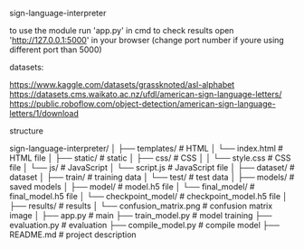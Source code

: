 sign-language-interpreter

to use the module run 'app.py' in cmd
to check results open 'http://127.0.0.1:5000' in your browser 
(change port number if youre using different port than 5000)



datasets:

https://www.kaggle.com/datasets/grassknoted/asl-alphabet
https://datasets.cms.waikato.ac.nz/ufdl/american-sign-language-letters/
https://public.roboflow.com/object-detection/american-sign-language-letters/1/download




structure

sign-language-interpreter/
│
├── templates/               # HTML
│   └── index.html           # HTML file
│
├── static/                  # static
│   ├── css/                 # CSS
│   │   └── style.css        # CSS file
│   └── js/                  # JavaScript
│       └── script.js        # JavaScript file
│
├── dataset/                 # dataset
│   ├── train/               # training data
│   └── test/                # test data
│
├── models/                  # saved models
│   ├── model/               # model.h5 file
│   └── final_model/         # final_model.h5 file
│   └── checkpoint_model/    # checkpoint_model.h5 file
│
├── results/                 # results
│   └── confusion_matrix.png # confusion matrix image
│
├── app.py                   # main
├── train_model.py              # model training
├── evaluation.py         # evaluation
├── compile_model.py           # compile model
├── README.md                # project description


